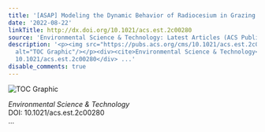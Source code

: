 ```yaml
---
title: '[ASAP] Modeling the Dynamic Behavior of Radiocesium in Grazing Reindeer'
date: '2022-08-22'
linkTitle: http://dx.doi.org/10.1021/acs.est.2c00280
source: 'Environmental Science & Technology: Latest Articles (ACS Publications)'
description: '<p><img src="https://pubs.acs.org/cms/10.1021/acs.est.2c00280/asset/images/medium/es2c00280_0009.gif"
  alt="TOC Graphic"/></p><div><cite>Environmental Science & Technology</cite></div><div>DOI:
  10.1021/acs.est.2c00280</div> ...'
disable_comments: true
---
```

<p><img src="https://pubs.acs.org/cms/10.1021/acs.est.2c00280/asset/images/medium/es2c00280_0009.gif" alt="TOC Graphic"/></p><div><cite>Environmental Science & Technology</cite></div><div>DOI: 10.1021/acs.est.2c00280</div> ...